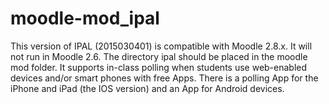 moodle-mod_ipal
===============

This version of IPAL (2015030401) is compatible with Moodle 2.8.x. 
It will not run in Moodle 2.6.
The directory ipal should be placed in the moodle mod folder.
It supports in-class polling when students use web-enabled devices and/or smart phones with free Apps. 
There is a polling App for the iPhone and iPad (the IOS version) and an App for Android devices.
